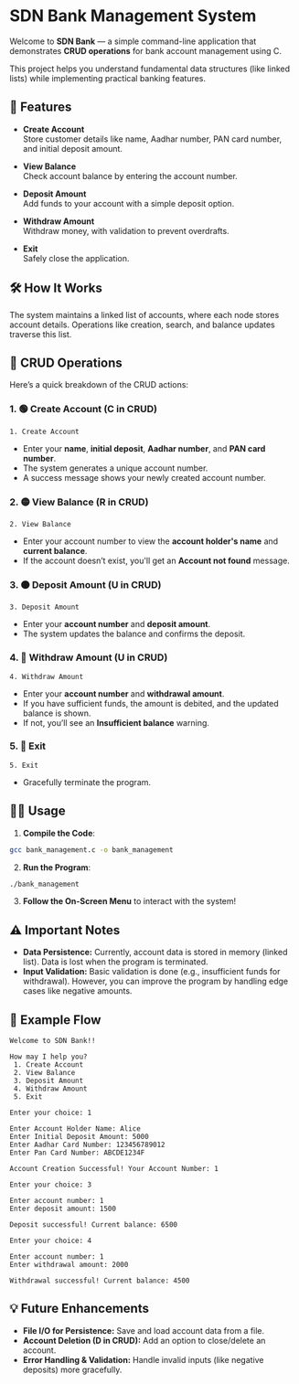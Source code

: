 

# SDN Bank Management System

Welcome to **SDN Bank** — a simple command-line application that demonstrates **CRUD operations** for bank account management using C.

This project helps you understand fundamental data structures (like linked lists) while implementing practical banking features.

## 🚀 Features

- **Create Account**  
  Store customer details like name, Aadhar number, PAN card number, and initial deposit amount.

- **View Balance**  
  Check account balance by entering the account number.

- **Deposit Amount**  
  Add funds to your account with a simple deposit option.

- **Withdraw Amount**  
  Withdraw money, with validation to prevent overdrafts.

- **Exit**  
  Safely close the application.

## 🛠️ How It Works

The system maintains a linked list of accounts, where each node stores account details. Operations like creation, search, and balance updates traverse this list.

## 📂 CRUD Operations

Here’s a quick breakdown of the CRUD actions:

### 1. 🟢 Create Account (C in CRUD)

```
1. Create Account
```

- Enter your **name**, **initial deposit**, **Aadhar number**, and **PAN card number**.
- The system generates a unique account number.
- A success message shows your newly created account number.

### 2. 🟡 View Balance (R in CRUD)

```
2. View Balance
```

- Enter your account number to view the **account holder's name** and **current balance**.
- If the account doesn’t exist, you'll get an **Account not found** message.

### 3. 🟠 Deposit Amount (U in CRUD)

```
3. Deposit Amount
```

- Enter your **account number** and **deposit amount**.
- The system updates the balance and confirms the deposit.

### 4. 🔴 Withdraw Amount (U in CRUD)

```
4. Withdraw Amount
```

- Enter your **account number** and **withdrawal amount**.
- If you have sufficient funds, the amount is debited, and the updated balance is shown.
- If not, you’ll see an **Insufficient balance** warning.

### 5. 🏁 Exit

```
5. Exit
```

- Gracefully terminate the program.

## 🏃‍♀️ Usage

1. **Compile the Code**:

```bash
gcc bank_management.c -o bank_management
```

2. **Run the Program**:

```bash
./bank_management
```

3. **Follow the On-Screen Menu** to interact with the system!

## ⚠️ Important Notes

- **Data Persistence:** Currently, account data is stored in memory (linked list). Data is lost when the program is terminated.
- **Input Validation:** Basic validation is done (e.g., insufficient funds for withdrawal). However, you can improve the program by handling edge cases like negative amounts.

## 📘 Example Flow

```
Welcome to SDN Bank!!

How may I help you?
 1. Create Account
 2. View Balance
 3. Deposit Amount
 4. Withdraw Amount
 5. Exit

Enter your choice: 1

Enter Account Holder Name: Alice  
Enter Initial Deposit Amount: 5000  
Enter Aadhar Card Number: 123456789012  
Enter Pan Card Number: ABCDE1234F  

Account Creation Successful! Your Account Number: 1

Enter your choice: 3

Enter account number: 1  
Enter deposit amount: 1500  

Deposit successful! Current balance: 6500

Enter your choice: 4

Enter account number: 1  
Enter withdrawal amount: 2000  

Withdrawal successful! Current balance: 4500
```

## 💡 Future Enhancements

- **File I/O for Persistence:** Save and load account data from a file.
- **Account Deletion (D in CRUD):** Add an option to close/delete an account.
- **Error Handling & Validation:** Handle invalid inputs (like negative deposits) more gracefully.

